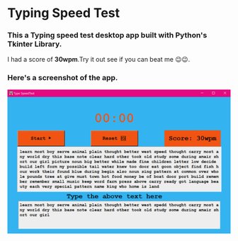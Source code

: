 # Typing Speed Test
### This a Typing speed test desktop app built with Python's Tkinter Library.
I had a score of **30wpm**.Try it out see if you can beat me 😉😉.
### Here's a screenshot of the app.
![Screenshot](./screenshot.png)

